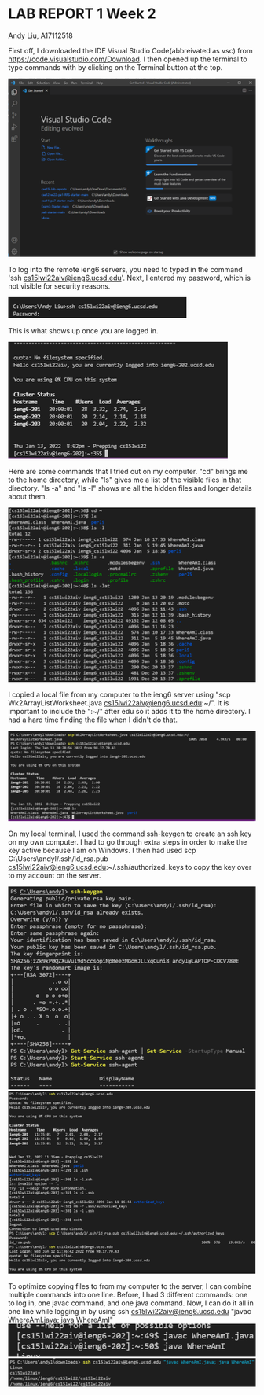 # LAB REPORT 1 Week 2
Andy Liu, A17112518

First off, I downloaded the IDE Visual Studio Code(abbreivated as vsc) from https://code.visualstudio.com/Download. I then opened up the terminal to type commands with by clicking on the Terminal button at the top. 

![Image](img1/vscodesc.PNG)

To log into the remote ieng6 servers, you need to typed in the command 'ssh cs15lwi22aiv@ieng6.ucsd.edu'. Next, I entered my password, which is not visible for security reasons.

![Image](img1/loginRemoteServer.PNG)

This is what shows up once you are logged in.

![Image](img1/loggedInImage.PNG)

Here are some commands that I tried out on my computer. "cd" brings me to the home directory, while "ls" gives me a list of the visible files in that directory. "ls -a" and "ls -l" shows me all the hidden files and longer details about them.

![Image](img1/linuxcommands.PNG)

I copied a local file from my computer to the ieng6 server using "scp Wk2ArrayListWorksheet.java cs15lwi22aiv@ieng6.ucsd.edu:~/". It is important to include the ":~/" after edu so it adds it to the home directory. I had a hard time finding the file when I didn't do that.

![Image](img1/movingFiles.PNG)

On my local terminal, I used the command ssh-keygen to create an ssh key on my own computer. I had to go through extra steps in order to make the key active because I am on Windows. I then had used scp C:\Users\andyl/.ssh/id_rsa.pub cs15lwi22aiv@ieng6.ucsd.edu:~/.ssh/authorized_keys to copy the key over to my account on the server.

![Image](img1/part6command.PNG)
![Image](img1/part6commands.PNG)

To optimize copying files to from my computer to the server, I can combine multiple commands into one line. Before, I had 3 different commands: one to log in, one javac command, and one java command. Now, I can do it all in one line while logging in by using ssh cs15lwi22aiv@ieng6.ucsd.edu "javac WhereAmI.java; java WhereAmI"
![Image](img1/part7commands.PNG)
![Image](img1/part7command.PNG)